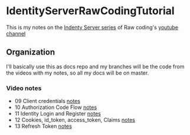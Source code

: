 # IdentityServerRawCodingTutorial
This is my notes on the [Indenty Server series](https://www.youtube.com/watch?v=Fhfvbl_KbWo&list=PLOeFnOV9YBa7dnrjpOG6lMpcyd7Wn7E8V) of Raw coding's [youtube channel](https://www.youtube.com/channel/UCP_jWxjn__YXmo4iU7Low0g)

## Organization
I'll basically use this as docs repo and my branches will be the code from the videos with my notes, so all my docs will be on master.

### Video notes
- 09 Client credentials [notes](Docs/09ClientCredentials.md)
- 10 Authorization Code Flow [notes](Docs/10_AuthorizationCodeFlow.md)
- 11 Identity Login and Register [notes](Docs/11_IdentityLoginRegister.md)
- 12 Cookies, id_token, access_token, Claims [notes](Docs/12_CookiesIdTokenAccessTokenClaims.md)
- 13 Refresh Token [notes](Docs/13_RefreshToken.md)
